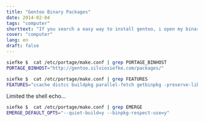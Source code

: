 ```yaml
---
title: "Gentoo Binary Packages"
date: 2014-02-04
tags: "computer"
shorttext: "If you search a easy way to install gentoo, i open my binary server for easy package install...."
cover: "computer"
lang: en
draft: false
---
```


~~~ bash
siefke $  cat /etc/portage/make.conf | grep PORTAGE_BINHOST
PORTAGE_BINHOST="http://gentoo.silviosiefke.com/packages/"
~~~

~~~ bash
siefke $  cat /etc/portage/make.conf | grep FEATURES
FEATURES="ccache distcc buildpkg parallel-fetch getbinpkg -preserve-libs"
~~~

Limited the shell echo...

~~~bash
siefke $  cat /etc/portage/make.conf | grep EMERGE
EMERGE_DEFAULT_OPTS="--quiet-build=y --binpkg-respect-use=y"
~~~
